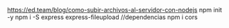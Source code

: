 https://ed.team/blog/como-subir-archivos-al-servidor-con-nodejs
npm init -y
npm i -S express express-fileupload //dependencias
npm i cors